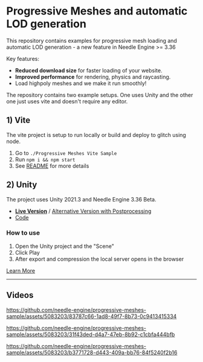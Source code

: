 # Progressive Meshes and automatic LOD generation

This repository contains examples for progressive mesh loading and automatic LOD generation - a new feature in Needle Engine >= 3.36

Key features:
- **Reduced download size** for faster loading of your website.
- **Improved performance** for rendering, physics and raycasting.
- Load highpoly meshes and we make it run smoothly!

The repository contains two example setups. One uses Unity and the other one just uses vite and doesn't require any editor.

## 1) Vite

The vite project is setup to run locally or build and deploy to glitch using node.

1) Go to `./Progressive Meshes Vite Sample`
2) Run `npm i && npm start`
3) See [README](./Progressive%20Meshes%20Vite%20Sample/README.md) for more details



## 2) Unity

The project uses Unity 2021.3 and Needle Engine 3.36 Beta.

- **[Live Version](https://engine.needle.tools/demos/lods/)** / [Alternative Version with Postprocessing](https://lace-sumptuous-milk.glitch.me/)
- [Code](./Progressive%20Meshes%20Unity%20Sample/Needle%20Web%20Project/src/modelswitch.ts)

### How to use

1) Open the Unity project and the "Scene"
2) Click Play
3) After export and compression the local server opens in the browser

[Learn More](https://docs.needle.tools)



---- 

## Videos

https://github.com/needle-engine/progressive-meshes-sample/assets/5083203/83787c66-1ad8-49f7-8b73-0c9413415334


https://github.com/needle-engine/progressive-meshes-sample/assets/5083203/31f43ded-d4a7-47eb-8b92-c1cbfa444bfb


https://github.com/needle-engine/progressive-meshes-sample/assets/5083203/b3771728-d443-409a-bb76-84f5240f2b16

